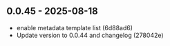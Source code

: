 ## 0.0.45 - 2025-08-18

* enable metadata template list (6d88ad6)
* Update version to 0.0.44 and changelog (278042e)